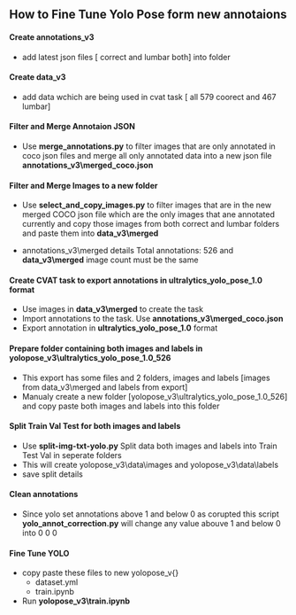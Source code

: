 ## How to Fine Tune Yolo Pose form new annotaions

#### Create annotations_v3
- add latest json files [ correct and lumbar both] into folder
#### Create data_v3
- add data wchich are being used in cvat task [ all 579 coorect and 467 lumbar]

#### Filter and Merge Annotaion JSON
- Use __merge_annotations.py__ to filter images that are only annotated in coco json files and merge all only annotated data into a new json file __annotations_v3\merged_coco.json__

#### Filter and Merge Images to a new folder
- Use __select_and_copy_images.py__ to filter images that are in the new merged COCO json file which are the only images that ane annotated currently and copy those images from both correct and lumbar folders and paste them into __data_v3\merged__

- annotations_v3\merged details Total annotations: 526 and __data_v3\merged__ image count must be the same

#### Create CVAT task to export annotations in ultralytics_yolo_pose_1.0 format
- Use images in __data_v3\merged__ to create the task 
- Import annotations to the task. Use __annotations_v3\merged_coco.json__
- Export annotation in __ultralytics_yolo_pose_1.0__ format

#### Prepare folder containing both images and labels in yolopose_v3\ultralytics_yolo_pose_1.0_526
- This export has some files and 2 folders, images and labels [images from data_v3\merged and labels from export]
- Manualy create a new folder [yolopose_v3\ultralytics_yolo_pose_1.0_526] and copy paste both images and labels into this folder

#### Split Train Val Test for both images and labels
- Use __split-img-txt-yolo.py__ Split data both images and labels into Train Test Val in seperate folders
- This will create yolopose_v3\data\images and yolopose_v3\data\labels
- save split details

#### Clean annotations
- Since yolo set annotations above 1 and below 0 as corupted this script __yolo_annot_correction.py__ will change any value abouve 1 and below 0 into 0 0 0

#### Fine Tune YOLO
- copy paste these files to new yolopose_v{}
    - dataset.yml
    - train.ipynb
- Run __yolopose_v3\train.ipynb__

